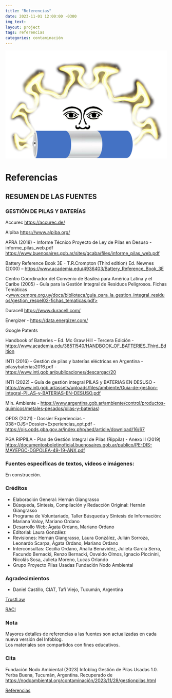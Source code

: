 ```yaml
---
title: "Referencias"
date: 2023-11-01 12:00:00 -0300
img_text: 
layout: project
tags: referencias
categories: contaminación
---
```


![ref](/assets/images/post/01sol.png)

<!--section-->

# Referencias

## RESUMEN DE LAS FUENTES

### GESTIÓN DE PILAS Y BATERÍAS

Accurec <https://accurec.de/>  

Alpiba <https://www.alpiba.org/>  

APRA (2018) - Informe Técnico Proyecto de Ley de Pilas en Desuso - informe_pilas_web.pdf <https://www.buenosaires.gob.ar/sites/gcaba/files/informe_pilas_web.pdf>  

Battery Reference Book 3E - T.R.Crompton (Third edition) Ed. Newnes (2000) – <https://www.academia.edu/4936403/Battery_Reference_Book_3E>  

Centro Coordinador del Convenio de Basilea para América Latina y el Caribe (2005) - Guía para la Gestión Integral de Residuos Peligrosos. Fichas Temáticas <www.cempre.org.uy/docs/biblioteca/guia_para_la_gestion_integral_residuos/gestion_respel02-fichas_tematicas.pdf>  

Duracell <https://www.duracell.com/>  

Energizer - <https://data.energizer.com/>  

Google Patents  

Handbook of Batteries – Ed. Mc Graw Hill – Tercera Edición - <https://www.academia.edu/38511540/HANDBOOK_OF_BATTERIES_Third_Edition>  

INTI (2016) - Gestión de pilas y baterías eléctricas en Argentina - pilasybaterias2016.pdf -  <https://www.inti.gob.ar/publicaciones/descargac/20> 

INTI (2022) – Guía de gestión integral PILAS y BATERIAS EN DESUSO - <https://www.inti.gob.ar/assets/uploads/files/ambiente/Guia-de-gestion-integral-PILAS-y-BATERIAS-EN-DESUSO.pdf>  

Min. Ambiente - <https://www.argentina.gob.ar/ambiente/control/productos-quimicos/metales-pesados/pilas-y-baterias>)  

OPDS (2021) - Dossier Experiencias - 038+OJS+Dossier+Experiencias_opt.pdf - <https://ojs.opds.gba.gov.ar/index.php/aed/article/download/16/67>  

PGA RIPPILA - Plan de Gestión Integral de Pilas (Rippila) - Anexo II (2019) <https://documentosboletinoficial.buenosaires.gob.ar/publico/PE-DIS-MAYEPGC-DGPOLEA-49-19-ANX.pdf>  

### Fuentes específicas de textos, videos e imágenes:

En construcción.  


### Créditos  

- Elaboración General: Hernán Giangrasso
- Búsqueda, Síntesis, Compilación y Redacción Original: Hernán Giangrasso
- Programa de Voluntariado, Taller Búsqueda y Síntesis de Información: Mariana Valoy, Mariano Ordano
- Desarrollo Web: Ágata Ordano, Mariano Ordano
- Editorial: Laura González
- Revisiones: Hernán Giangrasso, Laura González, Julián Sorroza, Leonardo Scarpa, Ágata Ordano, Mariano Ordano
- Interconsultas: Cecilia Ordano, Analía Benavidez, Julieta García Serra, Facundo Bernacki, Renzo Bernacki, Osvaldo Olmos, Ignacio Piccinini, Nicolás Sosa, Julieta Moreno, Lucas Orlando
- Grupo Proyecto Pilas Usadas Fundación Nodo Ambiental

### Agradecimientos  

- Daniel Castillo, CIAT, Tafí Viejo, Tucumán, Argentina

<a class="button is-link is-light" href="https://www.trust.org/trustlaw/">TrustLaw</a>  

<a class="button is-link is-light" href="https://raci.org.ar/">RACI</a>

### Nota

Mayores detalles de referencias a las fuentes son actualizadas en cada nueva versión del Infoblog.  
Los materiales son compartidos con fines educativos.

### Cita  

Fundación Nodo Ambiental (2023) Infoblog Gestión de Pilas Usadas 1.0. Yerba Buena, Tucumán, Argentina. Recuperado de <https://nodoambiental.org/contaminación/2023/11/28/gestionpilas.html>

<a class="button is-link is-light" href="https://nodoambiental.org/contaminación/2023/11/01/referencias.html">Referencias</a>  
